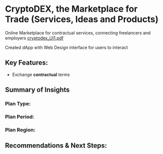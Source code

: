 # CryptoDEX, the Marketplace for Trade (Services, Ideas and Products)
Online Marketplace for contractual services, connecting freelancers and employers
[cryptodex_UI1.pdf](https://github.com/user-attachments/files/17021183/cryptodex_UI1.pdf)


Created dApp with Web Design interface for users to interact


## Key Features:
- Exchange **contractual** terms

## Summary of Insights

### Plan Type:

### Plan Period:

### Plan Region:

## Recommendations & Next Steps:
